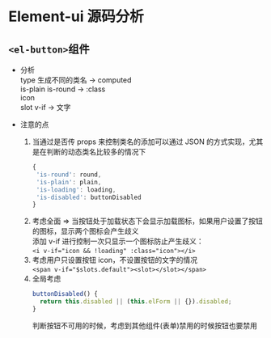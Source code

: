 # Element-ui 源码分析  

## `<el-button>`组件  

- 分析  
  type 生成不同的类名 -> computed  
  is-plain is-round -> :class  
  icon  
  slot v-if -> 文字  

- 注意的点  
  1. 当通过是否传 props 来控制类名的添加可以通过 JSON 的方式实现，尤其是在判断的动态类名比较多的情况下  
     ```js
     {
      'is-round': round,
      'is-plain': plain,
      'is-loading': loading,
      'is-disabled': buttonDisabled
     }
     ```
  2. 考虑全面 => 当按钮处于加载状态下会显示加载图标，如果用户设置了按钮的图标，显示两个图标会产生歧义  
     添加 v-if 进行控制一次只显示一个图标防止产生歧义：  
     `<i v-if="icon && !loading" :class="icon"></i>`  
  3. 考虑用户只设置按钮 icon，不设置按钮的文字的情况  
     `<span v-if="$slots.default"><slot></slot></span>`  
  4. 全局考虑  
     ```js
     buttonDisabled() {
       return this.disabled || (this.elForm || {}).disabled;
     }
     ```
     判断按钮不可用的时候，考虑到其他组件(表单)禁用的时候按钮也要禁用  